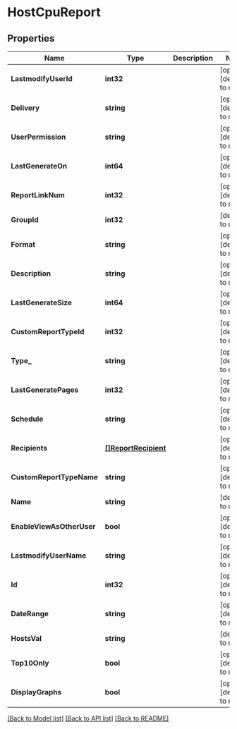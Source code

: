 # HostCpuReport

## Properties
Name | Type | Description | Notes
------------ | ------------- | ------------- | -------------
**LastmodifyUserId** | **int32** |  | [optional] [default to null]
**Delivery** | **string** |  | [optional] [default to null]
**UserPermission** | **string** |  | [optional] [default to null]
**LastGenerateOn** | **int64** |  | [optional] [default to null]
**ReportLinkNum** | **int32** |  | [optional] [default to null]
**GroupId** | **int32** |  | [default to null]
**Format** | **string** |  | [optional] [default to null]
**Description** | **string** |  | [optional] [default to null]
**LastGenerateSize** | **int64** |  | [optional] [default to null]
**CustomReportTypeId** | **int32** |  | [optional] [default to null]
**Type_** | **string** |  | [optional] [default to null]
**LastGeneratePages** | **int32** |  | [optional] [default to null]
**Schedule** | **string** |  | [optional] [default to null]
**Recipients** | [**[]ReportRecipient**](ReportRecipient.md) |  | [optional] [default to null]
**CustomReportTypeName** | **string** |  | [optional] [default to null]
**Name** | **string** |  | [default to null]
**EnableViewAsOtherUser** | **bool** |  | [optional] [default to null]
**LastmodifyUserName** | **string** |  | [optional] [default to null]
**Id** | **int32** |  | [optional] [default to null]
**DateRange** | **string** |  | [optional] [default to null]
**HostsVal** | **string** |  | [default to null]
**Top10Only** | **bool** |  | [optional] [default to null]
**DisplayGraphs** | **bool** |  | [optional] [default to null]

[[Back to Model list]](../README.md#documentation-for-models) [[Back to API list]](../README.md#documentation-for-api-endpoints) [[Back to README]](../README.md)



